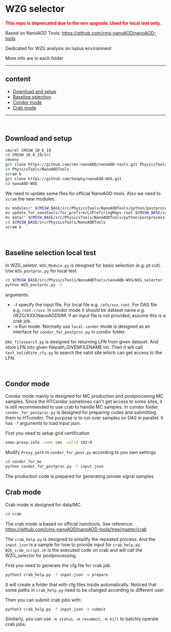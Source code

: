 # WZG selector

**<span style="color:red">This repo is deprecated due to the env upgrade. Used for local test only.</span>**

Based on NanoAOD Tools: <https://github.com/cms-nanoAOD/nanoAOD-tools>

Dedicated for WZG analysis on lxplus environment

More info are in each folder

--------------
## content

- [Download and setup](#Download-and-setup)
- [Baseline selection](#Baseline-selection)
- [Condor mode](#Condor-mode)
- [Crab mode](#Crab-mode)

--------------
<br>

## <span id="Download-and-setup"> Download and setup </span> 

```bash
cmsrel CMSSW_10_6_19
cd CMSSW_10_6_19/src
cmsenv
git clone https://github.com/cms-nanoAOD/nanoAOD-tools.git PhysicsTools/NanoAODTools 
cd PhysicsTools/NanoAODTools
scram b
git clone https://github.com/Senphy/nanoAOD-WVG.git
cd nanoAOD-WVG
```
We need to update some files for official NanoAOD-tools. Also we need to `scram` the new modules.
```bash
mv modules/* $CMSSW_BASE/src/PhysicsTools/NanoAODTools/python/postprocessing/modules/
mv update_for_nanotools/for_prefire/L1PrefiringMaps.root $CMSSW_BASE/src/PhysicsTools/NanoAODTools/data/prefire_maps/
mv data/* $CMSSW_BASE/src/PhysicsTools/NanoAODTools/python/postprocessing/data/
cd $CMSSW_BASE/src/PhysicsTools/NanoAODTools
scram b
```
<br>

## <span id="Baseline-selection"> Baseline selection local test</span>
In WZG_seletor, `WZG_Module.py` is designed for basic selection (e.g. pt cut). Use `WZG_postproc.py` for local test.

```bash
cd $CMSSW_BASE/src/PhysicsTools/NanoAODTools/nanoAOD-WVG/WZG_selector
python WZG_postproc.py -h
```

arguments:
- `-f`  specify the input file. For local file e.g. `/afs/xxx.root`. For DAS file e.g. `root://xxx`. In condor mode it should be dataset name e.g. /WZG/XXX/NanoAODSIM. If an input file is not provided, assume this is a crab job.
- `-m`  Run mode. Normally use `local`. `condor` mode is designed as an interface for `condor_for_postproc.py` in condor folder.


`DAS_filesearch.py` is designed for returning LFN from given dataset. And store LFN into given filepath_GIVENFILENAME.txt. Then it will call `test_ValidSite_cfy.py` to search the valid site which can get access to the LFN.

<br>

## <span id="Condor-mode"> Condor mode </span>
Condor mode mainly is designed for MC production and postproceeing MC samples. Since the HTCondor sometimes can't get access to some sites, it is still recommended to use crab to handle MC samples. 
In condor folder, `condor_for_postproc.py` is designed for preparing codes and submitting them to HTcondor. The purpose is to run over samples on DAS in parallel. It has `-f` arguments to load input json.

First you need to setup grid certification
```bash
voms-proxy-info -voms cms -valid 192:0
```
Modify `Proxy_path` in `condor_for_post.py` according to you own settings

```bash
cd condor_for_mc
python condor_for_postproc.py -f input.json
```
The production code is prepared for generating private signal samples
## <span id="Crab-mode"> Crab mode </span>
Crab mode is designed for data/MC.

```bash
cd crab
```
The crab mode is based on official nanotools. See reference: <https://github.com/cms-nanoAOD/nanoAOD-tools/tree/master/crab>

The `crab_help.py` is designed to simplify the repeated process. And the `input.json` is a sample for how to provide input for `crab_help.py`. `WZG_crab_script.sh` is the executed code on crab and will call the WZG_selector for postprocessing. 

First you need to generate the cfg file for crab job.
```bash
python3 crab_help.py -f input.json -m prepare
```
It will create a folder that with cfg files inside automatically. Noticed that some paths in `crab_help.py` need to be changed according to different user.

Then you can submit crab jobs with:
```bash
python3 crab_help.py -f input.json -m submit
```
Similarly, you can use `-m status`, `-m resubmit`, `-m kill` to batchly operate crab jobs.
